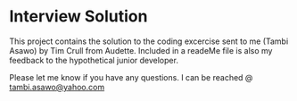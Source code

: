 # Interview Solution
This project contains the solution to the coding excercise sent to me (Tambi Asawo) by Tim Crull from Audette. 
Included in a readeMe file is also my feedback to the hypothetical junior developer.

Please let me know if you have any questions. I can be reached @ tambi.asawo@yahoo.com
